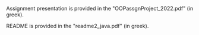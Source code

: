 Assignment presentation is provided in the "OOPassgnProject_2022.pdf" (in greek).

README is provided in the "readme2_java.pdf" (in greek).
